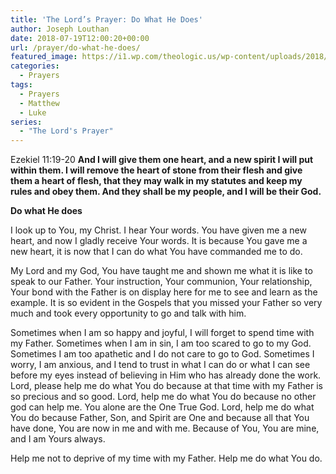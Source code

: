 ```yaml
---
title: 'The Lord’s Prayer: Do What He Does'
author: Joseph Louthan
date: 2018-07-19T12:00:20+00:00
url: /prayer/do-what-he-does/
featured_image: https://i1.wp.com/theologic.us/wp-content/uploads/2018/07/115004187.jpg?resize=825%2C510
categories:
  - Prayers
tags:
  - Prayers
  - Matthew
  - Luke
series:
  - "The Lord's Prayer"
---
```

<p class="p1">
  Ezekiel 11:19-20 <b>And I will give them one heart, and a new spirit I will put within them. I will remove the heart of stone from their flesh and give them a heart of flesh, that they may walk in my statutes and keep my rules and obey them. And they shall be my people, and I will be their God.</b>
</p>

<p class="p1">
  <b>Do what He does </b>
</p>

<p class="p1">
  I look up to You, my Christ. I hear Your words. You have given me a new heart, and now I gladly receive Your words. It is because You gave me a new heart, it is now that I can do what You have commanded me to do.
</p>

<p class="p1">
  My Lord and my God, You have taught me and shown me what it is like to speak to our Father. Your instruction, Your communion, Your relationship, Your bond with the Father is on display here for me to see and learn as the example. It is so evident in the Gospels that you missed your Father so very much and took every opportunity to go and talk with him.
</p>

<p class="p1">
  Sometimes when I am so happy and joyful, I will forget to spend time with my Father. Sometimes when I am in sin, I am too scared to go to my God. Sometimes I am too apathetic and I do not care to go to God. Sometimes I worry, I am anxious, and I tend to trust in what I can do or what I can see before my eyes instead of believing in Him who has already done the work. Lord, please help me do what You do because at that time with my Father is so precious and so good. Lord, help me do what You do because no other god can help me. You alone are the One True God. Lord, help me do what You do because Father, Son, and Spirit are One and because all that You have done, You are now in me and with me. Because of You, You are mine, and I am Yours always.
</p>

<p class="p1">
  Help me not to deprive of my time with my Father. Help me do what You do.
</p>